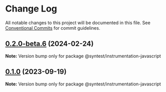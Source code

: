 # Change Log

All notable changes to this project will be documented in this file.
See [Conventional Commits](https://conventionalcommits.org) for commit guidelines.

## [0.2.0-beta.6](https://github.com/syntest-framework/syntest-javascript/compare/@syntest/instrumentation-javascript@0.2.0-beta.5...@syntest/instrumentation-javascript@0.2.0-beta.6) (2024-02-24)

**Note:** Version bump only for package @syntest/instrumentation-javascript

## [0.1.0](https://github.com/syntest-framework/syntest-javascript/compare/@syntest/instrumentation-javascript@0.1.0-beta.23...@syntest/instrumentation-javascript@0.1.0) (2023-09-19)

**Note:** Version bump only for package @syntest/instrumentation-javascript
